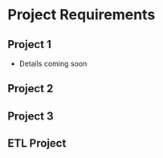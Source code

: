 # Project Requirements

## Project 1

* Details coming soon

## Project 2



## Project 3



## ETL Project

